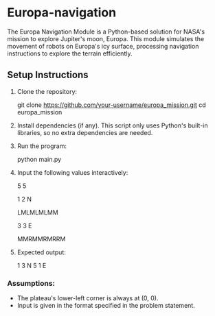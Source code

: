 # Europa-navigation
The Europa Navigation Module is a Python-based solution for NASA's mission to explore Jupiter's moon, Europa. This module simulates the movement of robots on Europa's icy surface, processing navigation instructions to explore the terrain efficiently.

## Setup Instructions

1. Clone the repository:

   git clone https://github.com/your-username/europa_mission.git
   cd europa_mission
   
2. Install dependencies (if any). This script only uses Python's built-in libraries, so no extra dependencies are needed.

3. Run the program:

   python main.py
   
4. Input the following values interactively:

   5 5
   
   1 2 N
   
   LMLMLMLMM
   
   3 3 E
   
   MMRMMRMRRM
   
6. Expected output:

   1 3 N
   5 1 E
   
### Assumptions:
- The plateau's lower-left corner is always at (0, 0).
- Input is given in the format specified in the problem statement.
